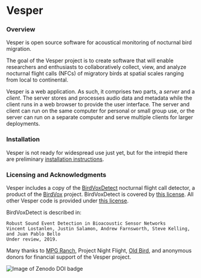 Vesper
======

### Overview

Vesper is open source software for acoustical monitoring of nocturnal bird migration.

The goal of the Vesper project is to create software that will enable researchers and enthusiasts to collaboratively collect, view, and analyze nocturnal flight calls (NFCs) of migratory birds at spatial scales ranging from local to continental.

Vesper is a web application. As such, it comprises two parts, a *server* and a *client*. The server stores and processes audio data and metadata while the client runs in a web browser to provide the user interface. The server and client can run on the same computer for personal or small group use, or the server can run on a separate computer and serve multiple clients for larger deployments.

### Installation
Vesper is not ready for widespread use just yet, but for the intrepid there are preliminary [installation instructions](https://github.com/HaroldMills/Vesper/wiki/Installing-Vesper).

### Licensing and Acknowledgments

Vesper includes a copy of the [BirdVoxDetect](https://github.com/BirdVox/birdvoxdetect) nocturnal flight call detector, a product of the [BirdVox](https://wp.nyu.edu/birdvox/) project. BirdVoxDetect is covered by [this license](https://github.com/BirdVox/birdvoxdetect/blob/master/LICENSE). All other Vesper code is provided under [this license](https://github.com/HaroldMills/Vesper/blob/master/LICENSE).

BirdVoxDetect is described in:

    Robust Sound Event Detection in Bioacoustic Sensor Networks
    Vincent Lostanlen, Justin Salamon, Andrew Farnsworth, Steve Kelling, and Juan Pablo Bello
    Under review, 2019.

Many thanks to [MPG Ranch](http://mpgranch.com), Project Night Flight, [Old Bird](http://oldbird.org), and anonymous donors for financial support of the Vesper project.

![Image of Zenodo DOI badge](https://zenodo.org/badge/DOI/10.5281/zenodo.1020572.svg)
